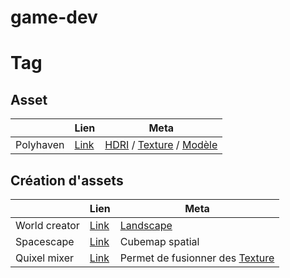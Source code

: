 # game-dev

# Tag
[HDRI]: #Tag
[Texture]: #Tag
[Modèle]: #Tag
[Landscape]: #Tag

## Asset
|                  | Lien                           | Meta
| ---------------- | ------------------------------ | ---
| Polyhaven        | [Link](https://polyhaven.com/) | [HDRI] / [Texture] / [Modèle]

## Création d'assets
|                  | Lien                                         | Meta   
| ---------------- | -------------------------------------------- | ---
| World creator    | [Link](https://www.world-creator.com/)       | [Landscape]
| Spacescape       | [Link](http://alexcpeterson.com/spacescape/) | Cubemap spatial
| Quixel mixer     | [Link](https://quixel.com/mixer)             | Permet de fusionner des [Texture]